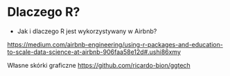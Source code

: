 # Dlaczego R? 
 
* Jak i dlaczego R jest wykorzystywany w Airbnb?

https://medium.com/airbnb-engineering/using-r-packages-and-education-to-scale-data-science-at-airbnb-906faa58e12d#.ushi86xmy
 
Własne skórki graficzne
https://github.com/ricardo-bion/ggtech



